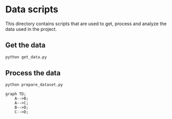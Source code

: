 # Data scripts

This directory contains scripts that are used to get, process and analyze 
the data used in the project.

## Get the data

```bash
python get_data.py
```

## Process the data

```bash
python prepare_dataset.py
```

<!-- TODO: implement scheme for the data processing -->

```mermaid
graph TD;
    A-->B;
    A-->C;
    B-->D;
    C-->D;
```


